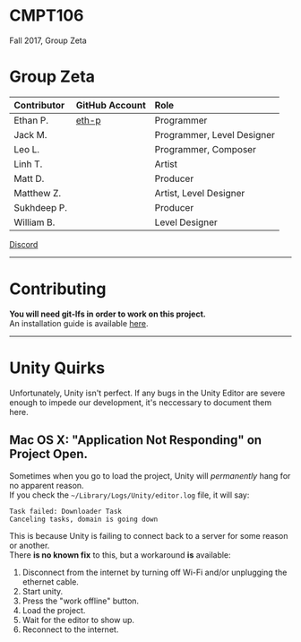 # CMPT106
Fall 2017, Group Zeta

# Group Zeta

|Contributor|GitHub Account|Role|
|:--|:--|:--|
|Ethan P.|[eth-p](https://github.com/eth-p)|Programmer|
|Jack M.||Programmer, Level Designer|
|Leo L.||Programmer, Composer|
|Linh T.||Artist|
|Matt D.||Producer|
|Matthew Z.||Artist, Level Designer|
|Sukhdeep P.||Producer|
|William B.||Level Designer|

[Discord](https://discord.gg/jfUhzBg)

---

# Contributing
**You will need git-lfs in order to work on this project.**  
An installation guide is available [here](https://help.github.com/articles/installing-git-large-file-storage/).

---

# Unity Quirks
Unfortunately, Unity isn't perfect. If any bugs in the Unity Editor are severe enough to impede our development, it's neccessary to document them here.

## Mac OS X: "Application Not Responding" on Project Open.
Sometimes when you go to load the project, Unity will *permanently* hang for no apparent reason.  
If you check the `~/Library/Logs/Unity/editor.log` file, it will say:

```text
Task failed: Downloader Task
Canceling tasks, domain is going down
```

This is because Unity is failing to connect back to a server for some reason or another.  
There **is no known fix** to this, but a workaround **is** available:

1. Disconnect from the internet by turning off Wi-Fi and/or unplugging the ethernet cable.
2. Start unity.
3. Press the "work offline" button.
4. Load the project.
5. Wait for the editor to show up.
6. Reconnect to the internet.
